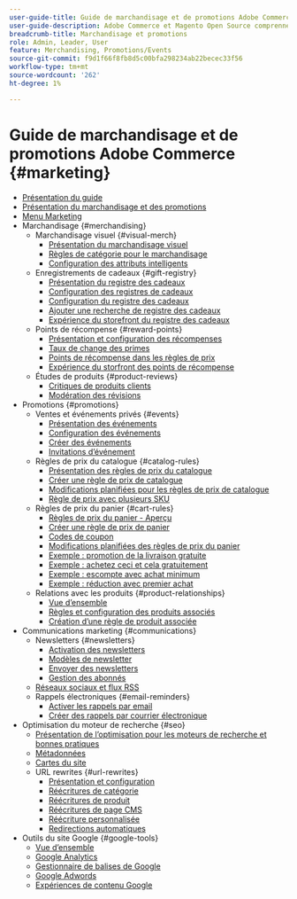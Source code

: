 ```yaml
---
user-guide-title: Guide de marchandisage et de promotions Adobe Commerce
user-guide-description: Adobe Commerce et Magento Open Source comprennent de nombreux outils que vous pouvez utiliser pour stimuler les ventes, créer des opportunités d’engagement client et configurer des promotions ciblées.
breadcrumb-title: Marchandisage et promotions
role: Admin, Leader, User
feature: Merchandising, Promotions/Events
source-git-commit: f9d1f66f8fb8d5c00bfa298234ab22becec33f56
workflow-type: tm+mt
source-wordcount: '262'
ht-degree: 1%

---
```



# Guide de marchandisage et de promotions Adobe Commerce {#marketing}

- [Présentation du guide](guide-overview.md)
- [Présentation du marchandisage et des promotions](introduction.md)
- [Menu Marketing](marketing-menu.md)
- Marchandisage {#merchandising}
   - Marchandisage visuel {#visual-merch}
      - [Présentation du marchandisage visuel](visual-merchandiser.md)
      - [Règles de catégorie pour le marchandisage](category-product-rules.md)
      - [Configuration des attributs intelligents](smart-attributes-configure.md)
   - Enregistrements de cadeaux {#gift-registry}
      - [Présentation du registre des cadeaux](gift-registries.md)
      - [Configuration des registres de cadeaux](gift-registry-configure.md)
      - [Configuration du registre des cadeaux](gift-registry-create.md)
      - [Ajouter une recherche de registre des cadeaux](gift-registry-search.md)
      - [Expérience du storefront du registre des cadeaux](gift-registry-storefront.md)
   - Points de récompense {#reward-points}
      - [Présentation et configuration des récompenses](rewards-loyalty.md)
      - [Taux de change des primes](reward-exchange-rates.md)
      - [Points de récompense dans les règles de prix](reward-points-price-rules.md)
      - [Expérience du storfront des points de récompense](reward-points-storefront.md)
   - Études de produits {#product-reviews}
      - [Critiques de produits clients](product-reviews.md)
      - [Modération des révisions](product-reviews-moderate.md)
- Promotions {#promotions}
   - Ventes et événements privés {#events}
      - [Présentation des événements](events-private-sales.md)
      - [Configuration des événements](event-configure.md)
      - [Créer des événements](event-create.md)
      - [Invitations d’événement](invitations.md)
   - Règles de prix du catalogue {#catalog-rules}
      - [Présentation des règles de prix du catalogue](price-rules-catalog.md)
      - [Créer une règle de prix de catalogue](price-rules-catalog-create.md)
      - [Modifications planifiées pour les règles de prix de catalogue](price-rule-catalog-scheduled-changes.md)
      - [Règle de prix avec plusieurs SKU](price-rule-multiple-sku.md)
   - Règles de prix du panier {#cart-rules}
      - [Règles de prix du panier - Aperçu](price-rules-cart.md)
      - [Créer une règle de prix de panier](price-rules-cart-create.md)
      - [Codes de coupon](price-rules-cart-coupon.md)
      - [Modifications planifiées des règles de prix du panier](price-rule-cart-scheduled-changes.md)
      - [Exemple : promotion de la livraison gratuite](price-rules-cart-free-shipping.md)
      - [Exemple : achetez ceci et cela gratuitement](price-rules-cart-buy-this-get-that.md)
      - [Exemple : escompte avec achat minimum](price-rule-discount-minimum-purchase.md)
      - [Exemple : réduction avec premier achat](price-rule-discount-first-purchase.md)
   - Relations avec les produits {#product-relationships}
      - [Vue d’ensemble](product-relationships.md)
      - [Règles et configuration des produits associés](product-related-rules.md)
      - [Création d’une règle de produit associée](product-related-rule-create.md)
- Communications marketing {#communications}
   - Newsletters {#newsletters}
      - [Activation des newsletters](newsletters.md)
      - [Modèles de newsletter](newsletter-template.md)
      - [Envoyer des newsletters](newsletter-queue.md)
      - [Gestion des abonnés](newsletter-subscribers.md)
   - [Réseaux sociaux et flux RSS](social-rss.md)
   - Rappels électroniques {#email-reminders}
      - [Activer les rappels par email](email-reminder-rules.md)
      - [Créer des rappels par courrier électronique](email-reminder-rules-create.md)
- Optimisation du moteur de recherche {#seo}
   - [Présentation de l’optimisation pour les moteurs de recherche et bonnes pratiques](seo-overview.md)
   - [Métadonnées](meta-data.md)
   - [Cartes du site](sitemap-xml.md)
   - URL rewrites {#url-rewrites}
      - [Présentation et configuration](url-rewrite.md)
      - [Réécritures de catégorie](url-rewrite-category.md)
      - [Réécritures de produit](url-rewrite-product.md)
      - [Réécritures de page CMS](url-rewrite-cms-page.md)
      - [Réécriture personnalisée](url-rewrite-custom.md)
      - [Redirections automatiques](url-redirect-product-automatic.md)
- Outils du site Google {#google-tools}
   - [Vue d’ensemble](google-tools.md)
   - [Google Analytics](google-analytics.md)
   - [Gestionnaire de balises de Google](google-tag-manager.md)
   - [Google Adwords](google-adwords.md)
   - [Expériences de contenu Google](google-content-experiments.md)
